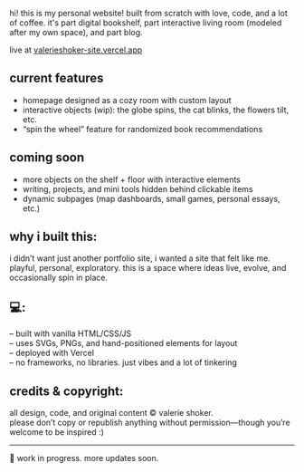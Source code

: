 hi! this is my personal website! built from scratch with love, code, and a lot of coffee. it's part digital bookshelf, part interactive living room (modeled after my own space), and part blog.

live at [valerieshoker-site.vercel.app](https://valerieshoker-site.vercel.app)

## current features
- homepage designed as a cozy room with custom layout
- interactive objects (wip): the globe spins, the cat blinks, the flowers tilt, etc.  
- “spin the wheel” feature for randomized book recommendations

## coming soon
- more objects on the shelf + floor with interactive elements 
- writing, projects, and mini tools hidden behind clickable items  
- dynamic subpages (map dashboards, small games, personal essays, etc.)



## why i built this:
i didn’t want just another portfolio site, i wanted a site that felt like me. playful, personal, exploratory. this is a space where ideas live, evolve, and occasionally spin in place.

## 💻:
– built with vanilla HTML/CSS/JS  
– uses SVGs, PNGs, and hand-positioned elements for layout  
– deployed with Vercel  
– no frameworks, no libraries. just vibes and a lot of tinkering

## credits & copyright:
all design, code, and original content © valerie shoker.  
please don’t copy or republish anything without permission—though you’re welcome to be inspired :)

---

🌱 work in progress. more updates soon.